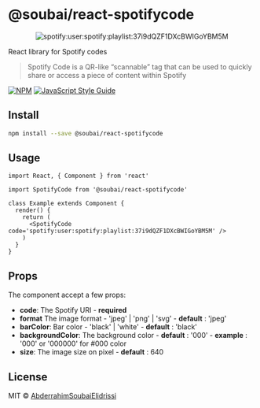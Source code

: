 # @soubai/react-spotifycode

<p align="center">
<img alt="spotify:user:spotify:playlist:37i9dQZF1DXcBWIGoYBM5M" src="https://scannables.scdn.co/uri/plain/jpeg/BAED54/black/640/spotify:user:spotify:playlist:37i9dQZF1DXcBWIGoYBM5M">
</p>

React library for Spotify codes

>Spotify Code is a QR-like “scannable” tag that can be used to quickly share or access a piece of content within Spotify

[![NPM](https://img.shields.io/npm/v/@soubai/react-spotifycode.svg)](https://www.npmjs.com/package/@soubai/react-spotifycode) [![JavaScript Style Guide](https://img.shields.io/badge/code_style-standard-brightgreen.svg)](https://standardjs.com)

## Install

```bash
npm install --save @soubai/react-spotifycode
```

## Usage

```tsx
import React, { Component } from 'react'

import SpotifyCode from '@soubai/react-spotifycode'

class Example extends Component {
  render() {
    return (
      <SpotifyCode code='spotify:user:spotify:playlist:37i9dQZF1DXcBWIGoYBM5M' />
    )
  }
}
```

## Props

The component accept a few props:

- **code**: The Spotify URI - **required**
- **format** The image format - 'jpeg' | 'png' | 'svg' - **default** : 'jpeg'
- **barColor**: Bar color - 'black' | 'white' - **default** : 'black'
- **backgroundColor**: The background color - **default** : '000' - **example** : '000' or '000000' for #000 color
- **size**: The image size on pixel - **default** : 640

## License

MIT © [AbderrahimSoubaiElidrissi](https://github.com/AbderrahimSoubaiElidrissi)
